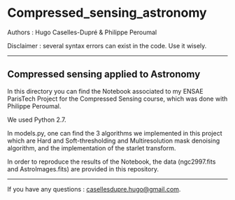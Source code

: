 # Compressed_sensing_astronomy

Authors : Hugo Caselles-Dupré & Philippe Peroumal

Disclaimer : several syntax errors can exist in the code. Use it wisely.

---------------------------------------
Compressed sensing applied to Astronomy
---------------------------------------

In this directory you can find the Notebook associated to my ENSAE ParisTech Project for the Compressed Sensing course, which was done with Philippe Peroumal.

We used Python 2.7. 

In models.py, one can find the 3 algorithms we implemented in this project which are Hard and Soft-thresholding and Multiresolution mask denoising algorithm, and the implementation of the starlet transform.

In order to reproduce the results of the Notebook, the data (ngc2997.fits and AstroImages.fits) are provided in this repository.


------------------------------------------

If you have any questions : casellesdupre.hugo@gmail.com.
